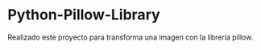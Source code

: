 # Python-Pillow-Library
Realizado este proyecto para transforma una imagen con la libreria pillow. 

